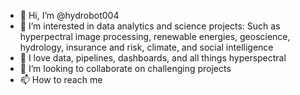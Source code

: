 - 👋 Hi, I’m @hydrobot004
- 👀 I’m interested in data analytics and science projects:
   Such as hyperpectral image processing, renewable energies, geoscience, hydrology, insurance and risk, climate, and social intelligence
- 🌱 I love data, pipelines, dashboards, and all things hyperspectral
- 💞️ I’m looking to collaborate on challenging projects
- 📫 How to reach me 

<!---
hydrobot004/hydrobot004 is a ✨ special ✨ repository because its `README.md` (this file) appears on your GitHub profile.
You can click the Preview link to take a look at your changes.
--->
